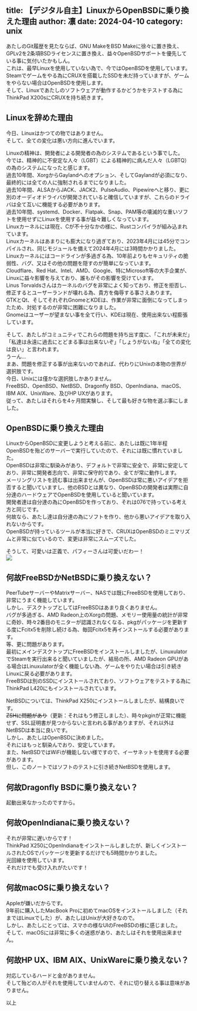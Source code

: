 title: 【デジタル自主】LinuxからOpenBSDに乗り換えた理由
author: 凛
date: 2024-04-10
category: unix
----
あたしのGit履歴を見たならば、GNU MakeをBSD Makeに徐々に置き換え、GPLv2を2条項BSDライセンスに置き換え、益々OpenBSDサポートを優先している事に気付いたかもしん。\
これは、最早Linuxを使用していない為で、今ではOpenBSDを使用しています。\
Steamでゲームをやる為にCRUXを搭載したSSDを未だ持っていますが、ゲームをやらない場合はOpenBSDを使用します。\
そして、Linuxであたしのソフトウェアが動作するかどうかをテストする為にThinkPad X200sにCRUXを持ち続きます。

## Linuxを辞めた理由
今日、Linuxはかつての物ではありません。\
そして、全ての変化は悪い方向に進んでいます。

Linuxの精神は、開発者による開発者の為のシステムであるという事でした。\
今では、精神的に不安定な人々（LGBT）による精神的に病んだ人々（LGBTQ）の為のシステムになったと感じます。\
過去10年間、XorgからGaylandへのオプション、そしてGaylandが必須になり、最終的には全ての人に強制されるまでになりました。\
過去10年間、ALSAからJACK、JACK2、PulseAudio、Pipewireへと移り、更に別のオーディオドライバが開発されていると確信していますが、これらのドライバは全て互いに機能する必要があります。\
過去10年間、systemd、Docker、Flatpak、Snap、PAM等の壊滅的な重いソフトを使用せずにLinuxを使用する事が益々難しくなっています。\
Linuxカーネルには現在、Cが不十分なかの様に、Rustコンパイラが組み込まれています。\
Linuxカーネルはあまりにも膨大になり過ぎており、2023年4月には45分でコンパイルされ、同じモジュールを備えて2024年4月には3時間かかりました。\
Linuxカーネルにはコードラインが多過ぎる為、10年前よりもセキュリティの脆弱性、バグ、又はその他の問題を隠すのが簡単になっています。\
Cloudflare、Red Hat、Intel、AMD、Google、特にMicrosoft等の大手企業が、Linuxに益々影響を与えており、誰もがその影響を受けています。\
Linus Torvaldsさんはカーネルのバグを非常によく知っており、修正を拒否し、修正するとユーザーランドが壊れる為、貴方を侮辱する事さえあります。\
GTKとQt、そしてそれぞれGnomeとKDEは、作業が非常に面倒になってしまったため、対処するのが非常に困難になりました。\
Gnomeはユーザーが望まない事を全て行い、KDEは現在、使用出来ない程膨張しています。

そして、あたしがコミュニティでこれらの問題を持ち出す度に、「これが未来だ」「私達は永遠に過去にとどまる事は出来ないぞ」「しょうがないね」「全ての変化は良い」と言われます。\
うーん...\
まあ、問題を修正する事が出来ないのであれば、代わりにUnixの本物の世界が選択肢です。\
今日、Unixには僅かな選択肢しかありません。\
FreeBSD、OpenBSD、NetBSD、Dragonfly BSD、OpenIndiana、macOS、IBM AIX、UnixWare、及びHP UXがあります。\
従って、あたしはそれらを4ヶ月間実験し、そして最も好きな物を選ぶ事にしました。

## OpenBSDに乗り換えた理由
LinuxからOpenBSDに変更しようと考える前に、あたしは既に1年半程OpenBSDを殆どのサーバーで実行していたので、それには既に慣れていました。\
OpenBSDは非常に馴染みがあり、デフォルトで非常に安全で、非常に安定しており、非常に開発者志向で、非常に保守的であり、全てが常に動作します。\
メーリングリストを読む事は出来ませんが、OpenBSDは常に悪いアイデアを拒否すると聞いていますし、他のBSDとは異なり、OpenBSDの開発者は実際に自分達のハードウェアでOpenBSDを使用していると聞いています。\
開発者達は自分達の為にOpenBSDを作っており、それは076で持っている考え方と同じです。\
何故なら、あたし達は自分達の為にソフトを作り、他から悪いアイデアを取り入れないからです。\
OpenBSDが持っているツールが本当に好きで、CRUXはOpenBSDのミニマリズムと非常に似ているので、変更は非常にスムーズでした。

そうして、可愛いは正義で、パフィーさんは可愛いだわー！\
![](https://ass.technicalsuwako.moe/oppaibsd-neofetch.png)

## 何故FreeBSDかNetBSDに乗り換えない？
PeerTubeサーバーやMatrixサーバー、NASでは既にFreeBSDを使用しており、非常にうまく機能しています。\
しかし、デスクトップとしてはFreeBSDはあまり良くありません。\
バグが多過ぎる、AMD Radeon上のXorgの問題、メモリー使用量の統計が非常に奇妙、時々2番目のモニターが認識されなくなる、pkgがパッケージを更新する度にFcitx5を削除し続ける為、毎回Fcitx5を再インストールする必要があります。\
等、更に問題があります。\
最初にメインデスクトップにFreeBSDをインストールしましたが、LinuxulatorでSteamを実行出来ると聞いていましたが、結局の所、AMD Radeon GPUがある場合はLinuxulatorが全く機能しない為、ゲームをやりたい場合は引き続きLinuxに戻る必要があります。\
FreeBSDは別のSSDにインストールされており、ソフトウェアをテストする為にThinkPad L420にもインストールされています。

NetBSDについては、ThinkPad X250にインストールしましたが、結構良いです。\
~~ZSHに問題があり~~（更新：それはもう修正しました）、時々pkginが正常に機能せず、SSL証明書が見つからないと言われる事がありますが、それ以外はNetBSDは本当に良いです。\
しかし、あたしはOpenBSDに決めました。\
それにはもっと馴染んでおり、安定しています。\
また、NetBSDではWiFiが機能しない様ですので、イーサネットを使用する必要があります。\
但し、このノートではソフトのテストに引き続きNetBSDを使用します。

## 何故Dragonfly BSDに乗り換えない？
起動出来なかったのですから。

## 何故OpenIndianaに乗り換えない？
それが非常に遅いからです！\
ThinkPad X250にOpenIndianaをインストールしましたが、新しくインストールされたOSでパッケージを更新するだけでも5時間かかりました。\
光回線を使用しています。\
それだけでも受け入れがたいです！

## 何故macOSに乗り換えない？
Appleが嫌いだからです。\
9年前に購入したMacBook Proに初めてmacOSをインストールしました（それまではLinuxでした）が、あたしはUnixが大好きなので。\
しかし、あたしにとっては、スマホの様なUIのFreeBSDの様に感じました。\
そして、macOSには非常に多くの迷惑があり、あたしはそれを使用出来ません。

## 何故HP UX、IBM AIX、UnixWareに乗り換えない？
対応しているハードと金がありません。\
そして殆どの人がそれを使用していませんので、それに切り替える事は意味がありません。

以上
